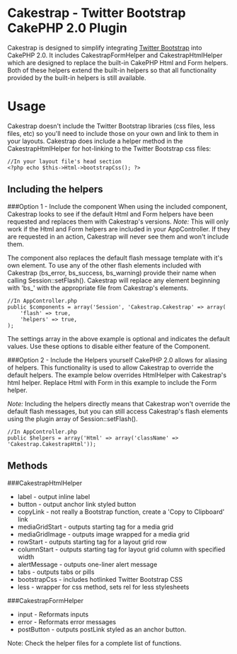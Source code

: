 Cakestrap - Twitter Bootstrap CakePHP 2.0 Plugin
================================================

Cakestrap is designed to simplify integrating [Twitter Bootstrap](http://twitter.github.com/bootstrap/ ) 
into CakePHP 2.0.  It includes CakestrapFormHelper and CakestrapHtmlHelper which
are designed to replace the built-in CakePHP Html and Form helpers.  Both of 
these helpers extend the built-in helpers so that all functionality provided by
the built-in helpers is still available.

Usage
=====

Cakestrap doesn't include the Twitter Bootstrap libraries (css files, less 
files, etc) so you'll need to include those on your own and link to them in your
layouts.  Cakestrap does include a helper method in the CakestrapHtmlHelper for 
hot-linking to the Twitter Bootstrap css files:

    //In your layout file's head section
    <?php echo $this->Html->bootstrapCss(); ?>

Including the helpers
---------------------
###Option 1 - Include the component
When using the included component, Cakestrap looks to see if the default Html 
and Form helpers have been requested and replaces them with Cakestrap's 
versions. 
_Note:_ This will only work if the Html and Form helpers are included in
your AppController.  If they are requested in an action, Cakestrap will never
see them and won't include them.

The component also replaces the default flash message template with it's own 
element.  To use any of the other flash elements included with Cakestrap 
(bs\_error, bs\_success, bs\_warning) provide their name when calling 
Session::setFlash().  Cakestrap will replace any element beginning with 'bs\_' 
with the appropriate file from Cakestrap's elements.

    //In AppController.php
    public $components = array('Session', 'Cakestrap.Cakestrap' => array(
        'flash' => true,
        'helpers' => true,
    );

The settings array in the above example is optional and indicates the default 
values.  Use these options to disable either feature of the Component.

###Option 2 - Include the Helpers yourself
CakePHP 2.0 allows for aliasing of helpers.  This functionality is used to allow
Cakestrap to override the default helpers.  The example below overrides 
HtmlHelper with Cakestrap's html helper.  Replace Html with Form in this example
to include the Form helper.

_Note:_ Including the helpers directly means that Cakestrap won't override the 
default flash messages, but you can still access Cakestrap's flash elements 
using the plugin array of Session::setFlash().

    //In AppController.php
    public $helpers = array('Html' => array('className' => 'Cakestrap.CakestrapHtml'));

Methods
-------

###CakestrapHtmlHelper
* label - output inline label
* button - output anchor link styled button
* copyLink - not really a Bootstrap function, create a 'Copy to Clipboard' link
* mediaGridStart - outputs starting tag for a media grid
* mediaGridImage - outputs image wrapped for a media grid
* rowStart - outputs starting tag for a layout grid row
* columnStart - outputs starting tag for layout grid column with specified width
* alertMessage - outputs one-liner alert message
* tabs - outputs tabs or pills
* bootstrapCss - includes hotlinked Twitter Bootstrap CSS
* less - wrapper for css method, sets rel for less stylesheets

###CakestrapFormHelper
* input - Reformats inputs
* error - Reformats error messages 
* postButton - outputs postLink styled as an anchor button.

Note: Check the helper files for a complete list of functions.
